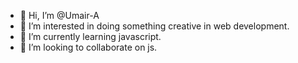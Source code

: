 - 👋 Hi, I’m @Umair-A
- 👀 I’m interested in doing something creative in web development.
- 🌱 I’m currently learning javascript.
- 💞️ I’m looking to collaborate on js.


<!---
Umair-A/Umair-A is a ✨ special ✨ repository because its `README.md` (this file) appears on your GitHub profile.
You can click the Preview link to take a look at your changes.
--->
